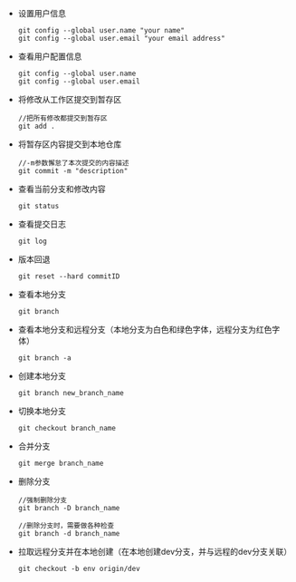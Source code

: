 

* 设置用户信息

  ```shell
  git config --global user.name "your name"
  git config --global user.email "your email address"
  ```

* 查看用户配置信息

  ```shell
  git config --global user.name
  git config --global user.email
  ```

* 将修改从工作区提交到暂存区

  ```shell l
  //把所有修改都提交到暂存区
  git add .
  ```

* 将暂存区内容提交到本地仓库

  ```
  //-m参数懈怠了本次提交的内容描述
  git commit -m "description"
  ```

* 查看当前分支和修改内容

  ```shell
  git status
  ```

* 查看提交日志

  ```shell
  git log
  ```

* 版本回退

  ```shell
  git reset --hard commitID
  ```

* 查看本地分支

  ```shell
  git branch
  ```

* 查看本地分支和远程分支（本地分支为白色和绿色字体，远程分支为红色字体）

  ```shell
  git branch -a
  ```

* 创建本地分支

  ```shell
  git branch new_branch_name
  ```

* 切换本地分支

  ```shell
  git checkout branch_name
  ```

* 合并分支

  ```shell
  git merge branch_name
  ```

* 删除分支

  ```shell
  //强制删除分支
  git branch -D branch_name 
  
  //删除分支时，需要做各种检查
  git branch -d branch_name
  ```

* 拉取远程分支并在本地创建（在本地创建dev分支，并与远程的dev分支关联）

  ```shell
  git checkout -b env origin/dev
  ```

  